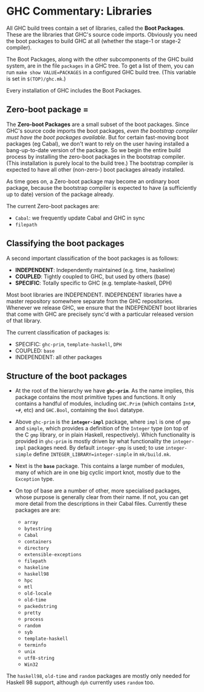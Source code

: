 # GHC Commentary: Libraries


All GHC build trees contain a set of libraries, called the **Boot Packages**.  These are the libraries that GHC's source code imports.  Obviously you need the boot packages to build GHC at all (whether the stage-1 or stage-2 compiler).


The Boot Packages, along with the other subcomponents of the GHC build system, are in the file `packages` in a GHC tree. To get a list of them, you can run `make show VALUE=PACKAGES` in a configured GHC build tree.  (This variable is set in `$(TOP)/ghc.mk`.)


Every installation of GHC includes the Boot Packages.

## Zero-boot package =


The **Zero-boot Packages** are a small subset of the boot packages.  Since GHC's source code imports the boot packages, *even the bootstrap compiler must have the boot packages available*.  But for certain fast-moving boot packages (eg Cabal), we don't want to rely on the user having installed a bang-up-to-date version of the package.  So we begin the entire build process by installing the zero-boot packages in the bootstrap compiler.  (This installation is purely local to the build tree.)  The bootstrap compiler is expected to have all other (non-zero-) boot packages already installed.


As time goes on, a Zero-boot package may become an ordinary boot package, because the bootstrap compiler is expected to have (a sufficiently up to date) version of the package already.


The current Zero-boot packages are:

- `Cabal`: we frequently update Cabal and GHC in sync
- `filepath`

## Classifying the boot packages


A second important classification of the boot packages is as follows:

- **INDEPENDENT**: Independently maintained (e.g. time, haskeline)
- **COUPLED**: Tightly coupled to GHC, but used by others (base)
- **SPECIFIC**: Totally specific to GHC (e.g. template-haskell, DPH)


Most boot libraries are INDEPENDENT.  INDEPENDENT libraries have a
master repository somewhere separate from the GHC repositories.  Whenever we release GHC, we ensure that the INDEPENDENT boot libraries that come with GHC are precisely sync'd with a particular released version of that library.


The current classification of packages is:

- SPECIFIC: `ghc-prim`, `template-haskell`, `DPH`
- COUPLED: `base`
- INDEPENDENT: all other packages

## Structure of the boot packages

- At the root of the hierarchy we have **`ghc-prim`**. As the name implies, this package contains the most primitive types and functions. It only contains a handful of modules, including `GHC.Prim` (which contains `Int#`, `+#`, etc) and `GHC.Bool`, containing the `Bool` datatype.

- Above `ghc-prim` is the **`integer-impl`** package, where `impl` is one of `gmp` and `simple`, which provides a definition of the `Integer` type (on top of the C `gmp` library, or in plain Haskell, respectively). Which functionality is provided in `ghc-prim` is mostly driven by what functionality the `integer-impl` packages need. By default `integer-gmp` is used; to use `integer-simple` define `INTEGER_LIBRARY=integer-simple` in `mk/build.mk`.

- Next is the **`base`** package. This contains a large number of modules, many of which are in one big cyclic import knot, mostly due to the `Exception` type.

- On top of base are a number of other, more specialised packages, whose purpose is generally clear from their name. If not, you can get more detail from the descriptions in their Cabal files.  Currently these packages are are:

  - `array`
  - `bytestring`
  - `Cabal`
  - `containers`
  - `directory`
  - `extensible-exceptions`
  - `filepath`
  - `haskeline`
  - `haskell98`
  - `hpc`
  - `mtl`
  - `old-locale`
  - `old-time`
  - `packedstring`
  - `pretty`
  - `process`
  - `random`
  - `syb`
  - `template-haskell`
  - `terminfo`
  - `unix`
  - `utf8-string`
  - `Win32`


The `haskell98`, `old-time` and `random` packages are mostly only needed for Haskell 98 support, although `dph` currently uses `random` too.
